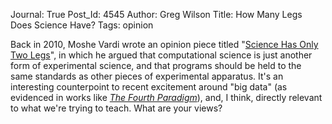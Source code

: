 Journal: True
Post_Id: 4545
Author: Greg Wilson
Title: How Many Legs Does Science Have?
Tags: opinion

<p>Back in 2010, Moshe Vardi wrote an opinion piece titled "<a href="http://cacm.acm.org/magazines/2010/9/98038-science-has-only-two-legs/fulltext">Science Has Only Two Legs</a>", in which he argued that computational science is just another form of experimental science, and that programs should be held to the same standards as other pieces of experimental apparatus. It's an interesting counterpoint to recent excitement around "big data" (as evidenced in works like <a href="http://www.amazon.com/Fourth-Paradigm-Data-Intensive-Scientific-Discovery/dp/0982544200/"><em>The Fourth Paradigm</em></a>), and, I think, directly relevant to what we're trying to teach. What are your views?</p>
